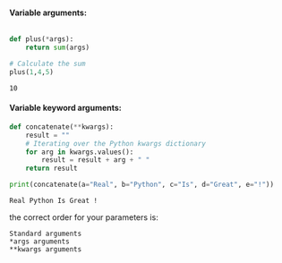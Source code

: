 
#### Variable arguments:


```python

def plus(*args):
    return sum(args)

# Calculate the sum
plus(1,4,5)
```




    10



#### Variable keyword arguments:


```python
def concatenate(**kwargs):
    result = ""
    # Iterating over the Python kwargs dictionary
    for arg in kwargs.values():
        result = result + arg + " "
    return result

print(concatenate(a="Real", b="Python", c="Is", d="Great", e="!"))
```

    Real Python Is Great ! 
    

the correct order for your parameters is:

    Standard arguments
    *args arguments
    **kwargs arguments


